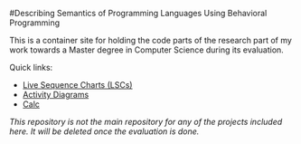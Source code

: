 #Describing Semantics of Programming Languages Using Behavioral Programming

This is a container site for holding the code parts of the research part of my work towards a Master degree in Computer Science during its evaluation.

Quick links:
* [Live Sequence Charts (LSCs)](https://github.com/michbarsinai/BPBasedLanguageSemantics/tree/master/code/LSCoBPJv2/src/org/b_prog/lscobpjv2)
* [Activity Diagrams](https://github.com/michbarsinai/BPBasedLanguageSemantics/tree/master/code/BActivity/src/bp/bflow)
* [Calc](https://github.com/michbarsinai/BPBasedLanguageSemantics/tree/master/code/calc/trunk/src/calc/binterpreter)


*This repository is not the main repository for any of the projects included here. It will be deleted once the evaluation is done.*